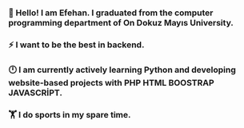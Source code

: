 ### 👋 Hello! I am Efehan. I graduated from the computer programming department of On Dokuz Mayıs University.
### ⚡ I want to be the best in backend.
### 🕛 I am currently actively learning Python and developing website-based projects with PHP HTML BOOSTRAP JAVASCRİPT.
### 🏋️ I do sports in my spare time.


<!--
**efehanbirinci/efehanbirinci** is a ✨ _special_ ✨ repository because its `README.md` (this file) appears on your GitHub profile.

Here are some ideas to get you started:

- 🔭 I’m currently working on ...
- 🌱 I’m currently learning ...
- 👯 I’m looking to collaborate on ...
- 🤔 I’m looking for help with ...
- 💬 Ask me about ...
- 📫 How to reach me: ...
- 😄 Pronouns: ...
- ⚡ Fun fact: ...
-->
